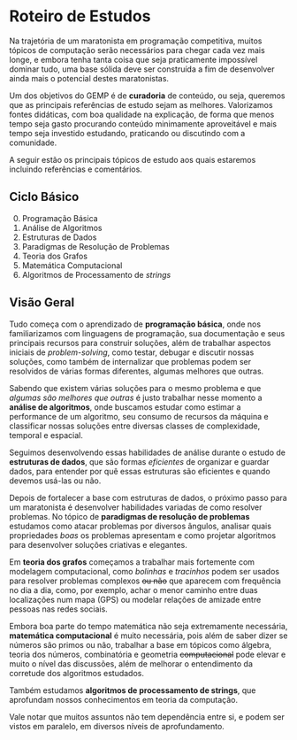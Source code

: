 # Roteiro de Estudos

Na trajetória de um maratonista em programação competitiva, muitos tópicos de computação serão necessários para chegar cada vez mais longe, e embora tenha tanta coisa que seja praticamente impossível dominar tudo, uma base sólida deve ser construída a fim de desenvolver ainda mais o potencial destes maratonistas.

Um dos objetivos do GEMP é de **curadoria** de conteúdo, ou seja, queremos que as principais referências de estudo sejam as melhores. Valorizamos fontes didáticas, com boa qualidade na explicação, de forma que menos tempo seja gasto procurando conteúdo minimamente aproveitável e mais tempo seja investido estudando, praticando ou discutindo com a comunidade.

A seguir estão os principais tópicos de estudo aos quais estaremos incluindo referências e comentários.

## Ciclo Básico

0. Programação Básica
1. Análise de Algoritmos
2. Estruturas de Dados
3. Paradigmas de Resolução de Problemas
4. Teoria dos Grafos
5. Matemática Computacional
6. Algoritmos de Processamento de *strings*

## Visão Geral

Tudo começa com o aprendizado de **programação básica**, onde nos familiarizamos com linguagens de programação, sua documentação e seus principais recursos para construir soluções, além de trabalhar aspectos iniciais de *problem-solving*, como testar, debugar e discutir nossas soluções, como também de internalizar que problemas podem ser resolvidos de várias formas diferentes, algumas melhores que outras.

Sabendo que existem várias soluções para o mesmo problema e que *algumas são melhores que outras* é justo trabalhar nesse momento a **análise de algoritmos**, onde buscamos estudar como estimar a performance de um algoritmo, seu consumo de recursos da máquina e classificar nossas soluções entre diversas classes de complexidade, temporal e espacial.

Seguimos desenvolvendo essas habilidades de análise durante o estudo de **estruturas de dados**, que são formas *eficientes* de organizar e guardar dados, para entender por quê essas estruturas são eficientes e quando devemos usá-las ou não.

Depois de fortalecer a base com estruturas de dados, o próximo passo para um maratonista é desenvolver habilidades variadas de como resolver problemas. No tópico de **paradigmas de resolução de problemas** estudamos como atacar problemas por diversos ângulos, analisar quais propriedades *boas* os problemas apresentam e como projetar algoritmos para desenvolver soluções criativas e elegantes.

Em **teoria dos grafos** começamos a trabalhar mais fortemente com modelagem computacional, como *bolinhas* e *tracinhos* podem ser usados para resolver problemas complexos ~~ou não~~ que aparecem com frequência no dia a dia, como, por exemplo, achar o menor caminho entre duas localizações num mapa (GPS) ou modelar relações de amizade entre pessoas nas redes sociais.

Embora boa parte do tempo matemática não seja extremamente necessária, **matemática computacional** é muito necessária, pois além de saber dizer se números são primos ou não, trabalhar a base em tópicos como álgebra, teoria dos números, combinatória e geometria ~~computacional~~ pode elevar e muito o nível das discussões, além de melhorar o entendimento da corretude dos algoritmos estudados.

Também estudamos **algoritmos de processamento de strings**, que aprofundam nossos conhecimentos em teoria da computação.

Vale notar que muitos assuntos não tem dependência entre si, e podem ser vistos em paralelo, em diversos níveis de aprofundamento.


